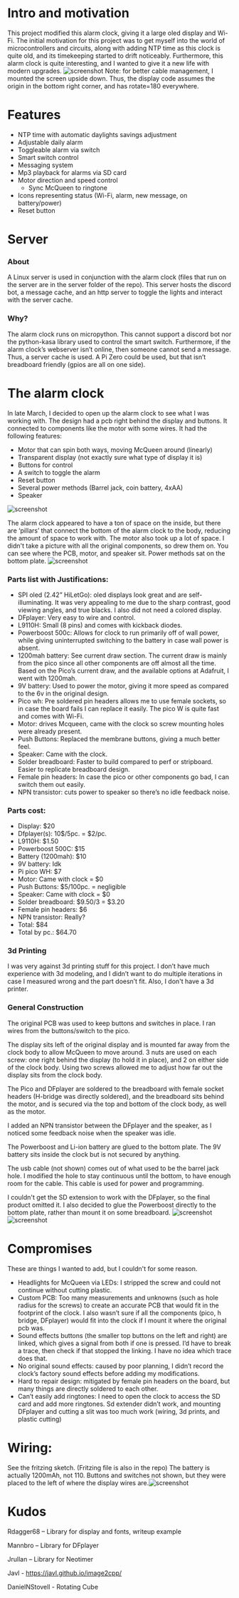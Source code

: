 # Intro and motivation

This project modified this alarm clock, giving it a large oled display and Wi-Fi. The initial motivation for this project was to get myself into the world of microcontrollers and circuits, along with adding NTP time as this clock is quite old, and its timekeeping started to drift noticeably. Furthermore, this alarm clock is quite interesting, and I wanted to give it a new life with modern upgrades. ![screenshot](images/IMG_9452.jpg)
Note: for better cable management, I mounted the screen upside down. Thus, the display code assumes the origin in the bottom right corner, and has rotate=180 everywhere.
# Features

-   NTP time with automatic daylights savings adjustment
-   Adjustable daily alarm
-   Toggleable alarm via switch
-   Smart switch control
-   Messaging system
-   Mp3 playback for alarms via SD card
-   Motor direction and speed control
    -   Sync McQueen to ringtone
-   Icons representing status (Wi-Fi, alarm, new message, on battery/power)
-   Reset button

# Server

### About

A Linux server is used in conjunction with the alarm clock (files that run on the server are in the server folder of the repo). This server hosts the discord bot, a message cache, and an http server to toggle the lights and interact with the server cache.

### Why?

The alarm clock runs on micropython. This cannot support a discord bot nor the python-kasa library used to control the smart switch. Furthermore, if the alarm clock’s webserver isn’t online, then someone cannot send a message. Thus, a server cache is used. A Pi Zero could be used, but that isn’t breadboard friendly (gpios are all on one side).

# The alarm clock

In late March, I decided to open up the alarm clock to see what I was working with. The design had a pcb right behind the display and buttons. It connected to components like the motor with some wires. It had the following features:

-   Motor that can spin both ways, moving McQueen around (linearly)
-   Transparent display (not exactly sure what type of display it is)
-   Buttons for control
-   A switch to toggle the alarm
-   Reset button
-   Several power methods (Barrel jack, coin battery, 4xAA)
-   Speaker

![screenshot](images/IMG_BF69C4BD-1878-4D7B-ABF2-43915751D9B3.jpg)

The alarm clock appeared to have a ton of space on the inside, but there are ‘pillars’ that connect the bottom of the alarm clock to the body, reducing the amount of space to work with. The motor also took up a lot of space. I didn't take a picture with all the original components, so drew them on. You can see where the PCB, motor, and speaker sit. Power methods sat on the bottom plate. ![screenshot](images/IMG_9013.JPEG)

### Parts list with Justifications:

-   SPI oled (2.42” HiLetGo): oled displays look great and are self-illuminating. It was very appealing to me due to the sharp contrast, good viewing angles, and true blacks. I also did not need a colored display.
-   DFplayer: Very easy to wire and control.
-   L9110H: Small (8 pins) and comes with kickback diodes.
-   Powerboost 500c: Allows for clock to run primarily off of wall power, while giving uninterrupted switching to the battery in case wall power is absent.
-   1200mah battery: See current draw section. The current draw is mainly from the pico since all other components are off almost all the time. Based on the Pico’s current draw, and the available options at Adafruit, I went with 1200mah.
-   9V battery: Used to power the motor, giving it more speed as compared to the 6v in the original design.
-   Pico wh: Pre soldered pin headers allows me to use female sockets, so in case the board fails I can replace it easily. The pico W is quite fast and comes with Wi-Fi.
-   Motor: drives Mcqueen, came with the clock so screw mounting holes were already present.
-   Push Buttons: Replaced the membrane buttons, giving a much better feel.
-   Speaker: Came with the clock.
-   Solder breadboard: Faster to build compared to perf or stripboard. Easier to replicate breadboard design.
-   Female pin headers: In case the pico or other components go bad, I can switch them out easily.
-   NPN transistor: cuts power to speaker so there’s no idle feedback noise.

### Parts cost:

-   Display: \$20
-   Dfplayer(s): 10\$/5pc. = \$2/pc.
-   L9110H: \$1.50
-   Powerboost 500C: \$15
-   Battery (1200mah): \$10
-   9V battery: Idk
-   Pi pico WH: \$7
-   Motor: Came with clock = \$0
-   Push Buttons: \$5/100pc. = negligible
-   Speaker: Came with clock = \$0
-   Solder breadboard: \$9.50/3 = \$3.20
-   Female pin headers: \$6
-   NPN transistor: Really?
-   Total: \$84
-   Total by pc.: \$64.70

### 3d Printing

I was very against 3d printing stuff for this project. I don’t have much experience with 3d modeling, and I didn’t want to do multiple iterations in case I measured wrong and the part doesn’t fit. Also, I don't have a 3d printer.

### General Construction

The original PCB was used to keep buttons and switches in place. I ran wires from the buttons/switch to the pico.

The display sits left of the original display and is mounted far away from the clock body to allow McQueen to move around. 3 nuts are used on each screw: one right behind the display (to hold it in place), and 2 on either side of the clock body. Using two screws allowed me to adjust how far out the display sits from the clock body.

The Pico and DFplayer are soldered to the breadboard with female socket headers (H-bridge was directly soldered), and the breadboard sits behind the motor, and is secured via the top and bottom of the clock body, as well as the motor.

I added an NPN transistor between the DFplayer and the speaker, as I noticed some feedback noise when the speaker was idle.

The Powerboost and Li-ion battery are glued to the bottom plate. The 9V battery sits inside the clock but is not secured by anything.

The usb cable (not shown) comes out of what used to be the barrel jack hole. I modified the hole to stay continuous until the bottom, to have enough room for the cable. This cable is used for power and programming.

I couldn't get the SD extension to work with the DFplayer, so the final product omitted it. I also decided to glue the Powerboost directly to the bottom plate, rather than mount it on some breadboard. ![screenshot](images/IMG_9304.JPEG) ![screenshot](images/IMG_9301.JPEG)

# Compromises

These are things I wanted to add, but I couldn't for some reason.

-   Headlights for McQueen via LEDs: I stripped the screw and could not continue without cutting plastic.
-   Custom PCB: Too many measurements and unknowns (such as hole radius for the screws) to create an accurate PCB that would fit in the footprint of the clock. I also wasn’t sure if all the components (pico, h bridge, DFplayer) would fit into the clock if I mount it where the original pcb was.
-   Sound effects buttons (the smaller top buttons on the left and right) are linked, which gives a signal from both if one is pressed. I’d have to break a trace, then check if that stopped the linking. I have no idea which trace does that.
-   No original sound effects: caused by poor planning, I didn’t record the clock’s factory sound effects before adding my modifications.
-   Hard to repair design: mitigated by female pin headers on the board, but many things are directly soldered to each other.
-   Can’t easily add ringtones: I need to open the clock to access the SD card and add more ringtones. Sd extender didn’t work, and mounting DFplayer and cutting a slit was too much work (wiring, 3d prints, and plastic cutting)

# Wiring:

See the fritzing sketch. (Fritzing file is also in the repo) The battery is actually 1200mAh, not 110. Buttons and switches not shown, but they were placed to the left of where the display wires are.![screenshot](images/fritzing.jpg)

# Kudos

Rdagger68 – Library for display and fonts, writeup example

Mannbro – Library for DFplayer

Jrullan – Library for Neotimer

Javl - https://javl.github.io/image2cpp/

DanielNStovell - Rotating Cube
